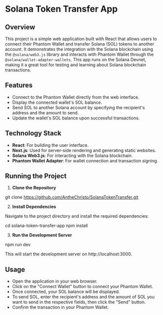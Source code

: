 # Solana Token Transfer App

## Overview

This project is a simple web application built with React that allows users to connect their Phantom Wallet and transfer Solana (SOL) tokens to another account. 
It demonstrates the integration with the Solana blockchain using the `@solana/web3.js` library and interacts with Phantom Wallet through the `@solana/wallet-adapter-wallets`. 
This app runs on the Solana Devnet, making it a great tool for testing and learning about Solana blockchain transactions.

## Features

- Connect to the Phantom Wallet directly from the web interface.
- Display the connected wallet's SOL balance.
- Send SOL to another Solana account by specifying the recipient's address and the amount to send.
- Update the wallet's SOL balance upon successful transactions.

## Technology Stack

- **React**: For building the user interface.
- **Next.js**: Used for server-side rendering and generating static websites.
- **Solana Web3.js**: For interacting with the Solana blockchain.
- **Phantom Wallet Adapter**: For wallet connection and transaction signing.

## Running the Project

1. **Clone the Repository**

git clone https://github.com/AntheChristo/SolanaTokenTransfer.git

2. **Install Dependencies**

Navigate to the project directory and install the required dependencies:

cd solana-token-transfer-app
npm install

3. **Run the Development Server**

npm run dev

This will start the development server on http://localhost:3000.


## Usage

- Open the application in your web browser.
- Click on the "Connect Wallet" button to connect your Phantom Wallet.
- Once connected, your SOL balance will be displayed.
- To send SOL, enter the recipient's address and the amount of SOL you want to send in the respective fields, then click the "Send" button.
- Confirm the transaction in your Phantom Wallet.




